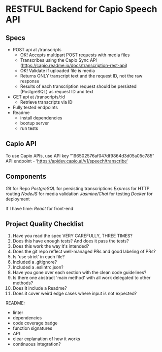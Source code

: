 # RESTFUL Backend for Capio Speech API

## Specs
- POST api at /transcripts
  - OK! Accepts multipart POST requests with media files
  - Transcribes using the Capio Sync API (https://capio.readme.io/docs/transcription-rest-api)
  - OK! Validate if uploaded file is media
  - Returns ONLY transcript text and the request ID, not the raw response
  - Results of each transcription request should be persisted (PostgreSQL) as request ID and text
- GET api at /transcripts/:id
  - Retrieve transcripts via ID
- Fully tested endpoints
- Readme
  - install dependencies
  - bootup server
  - run tests

## Capio API
To use Capio APIs, use API key “196502576af047df9864d3d05a05c785”
API endpoint - ‘https://apidev.capio.ai/v1/speech/transcribe‘

## Components
*Git* for Repo
*PostgreSQL* for persisting transcriptions
*Express* for HTTP routing
*NodeJS* for media validation
*Jasmine/Chai* for testing
*Docker* for deployment

If I have time:
*React* for front-end

## Project Quality Checklist

1. Have you read the spec VERY CAREFULLY, THREE TIMES?
2. Does this have enough tests? And does it pass the tests?
3. Does this work the way it's intended?
4. Does the git repo reflect well-managed PRs and good labeling of PRs?
5. Is 'use strict' in each file?
6. Included a .gitignore?
7. Included a .eslintrc.json?
8. Have you gone over each section with the clean code guidelines?
9. Is there one abstract 'main method' with all work delegated to other methods?
10. Does it include a Readme?
11. Does it cover weird edge cases where input is not expected?

README:
- linter
- dependencies
- code coverage badge
- function signatures
- API
- clear explanation of how it works
- continuous integration?
